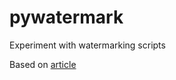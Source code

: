 # pywatermark
Experiment with watermarking scripts

Based on [article](https://holypython.com/how-to-watermark-images-w-python-pil/)
